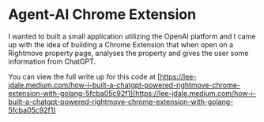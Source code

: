 ﻿# Agent-AI Chrome Extension

I wanted to built a small application utilizing the OpenAI platform and I came up with the idea of building a Chrome Extension that when open on a Rightmove property page, analyses the property and gives the user some information from ChatGPT.

You can view the full write up for this code at [https://lee-jdale.medium.com/how-i-built-a-chatgpt-powered-rightmove-chrome-extension-with-golang-5fcba05c92f1](https://lee-jdale.medium.com/how-i-built-a-chatgpt-powered-rightmove-chrome-extension-with-golang-5fcba05c92f1)
